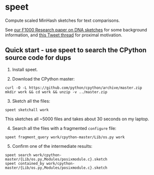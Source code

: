 # speet

Compute scaled MinHash sketches for text comparisons.

See
[our F1000 Research paper on DNA sketches](https://f1000research.com/articles/8-1006)
for some background information, and
[this Tweet thread](https://twitter.com/ctitusbrown/status/1171098539079766022)
for proximal motivation.

## Quick start - use speet to search the CPython source code for dups

1. Install speet.

2. Download the CPython master:

```
curl -O -L https://github.com/python/cpython/archive/master.zip
mkdir work && cd work && unzip -v ../master.zip
```

3. Sketch all the files:

```
speet sketchall work
```

This sketches all ~5000 files and takes about 30 seconds on my laptop.

4. Search all the files with a fragmented `configure` file:

```
speet fragment_query work/cpython-master/Lib/os.py work
```

5. Confirm one of the intermediate results:

```
speet search work/cpython-master/{Lib/os.py,Modules/posixmodule.c}.sketch
speet contained_by work/cpython-master/{Lib/os.py,Modules/posixmodule.c}.sketch
```
